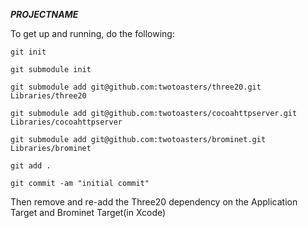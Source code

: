 **___PROJECTNAME___**

To get up and running, do the following:

`git init`

`git submodule init`

`git submodule add git@github.com:twotoasters/three20.git Libraries/three20`

`git submodule add git@github.com:twotoasters/cocoahttpserver.git Libraries/cocoahttpserver`

`git submodule add git@github.com:twotoasters/brominet.git Libraries/brominet`

`git add .`

`git commit -am "initial commit"`

Then remove and re-add the Three20 dependency on the Application Target and Brominet Target(in Xcode)